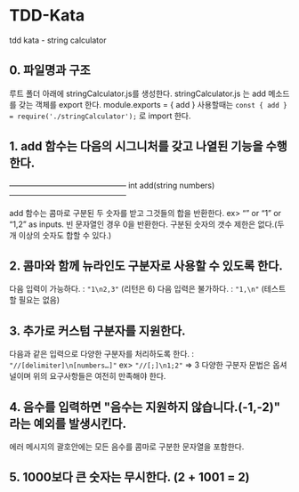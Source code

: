 # TDD-Kata

tdd kata - string calculator

## 0. 파일명과 구조

루트 폴더 아래에 stringCalculator.js를 생성한다.
stringCalculator.js 는 add 메소드를 갖는 객체를 export 한다. module.exports = { add }
사용할때는 `const { add } = require('./stringCalculator');` 로 import 한다.

## 1. add 함수는 다음의 시그니처를 갖고 나열된 기능을 수행한다.

——————————————— int add(string numbers) ———————————————

add 함수는 콤마로 구분된 두 숫자를 받고 그것들의 합을 반환한다. ex> “” or “1” or “1,2” as inputs.
빈 문자열인 경우 0을 반환한다.
구분된 숫자의 갯수 제한은 없다.(두개 이상의 숫자도 합할 수 있다.)

## 2. 콤마와 함께 뉴라인도 구분자로 사용할 수 있도록 한다.

다음 입력이 가능하다. : `"1\n2,3"` (리턴은 6)
다음 입력은 불가하다. : `"1,\n"` (테스트할 필요는 없음)

## 3. 추가로 커스텀 구분자를 지원한다.

다음과 같은 입력으로 다양한 구분자를 처리하도록 한다. :
`"//[delimiter]\n[numbers…]"`
ex> `"//[;]\n1;2"`
=> 3
다양한 구분자 문법은 옵셔널이며 위의 요구사항들은 여전히 만족해야 한다.

## 4. 음수를 입력하면 "음수는 지원하지 않습니다.(-1,-2)" 라는 예외를 발생시킨다.

에러 메시지의 괄호안에는 모든 음수를 콤마로 구분한 문자열을 포함한다.

## 5. 1000보다 큰 숫자는 무시한다. (2 + 1001 = 2)
